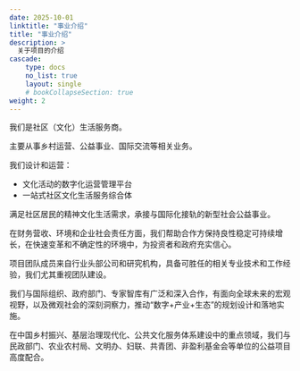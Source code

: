 ```yaml
---
date: 2025-10-01
linktitle: "事业介绍"
title: "事业介绍"
description: >
  关于项目的介绍
cascade:
    type: docs
    no_list: true
    layout: single
    # bookCollapseSection: true  
weight: 2
---
```


我们是社区（文化）生活服务商。

主要从事乡村运营、公益事业、国际交流等相关业务。

我们设计和运营：
- 文化活动的数字化运营管理平台
- 一站式社区文化生活服务综合体

满足社区居民的精神文化生活需求，承接与国际化接轨的新型社会公益事业。

在财务营收、环境和企业社会责任方面，我们帮助合作方保持良性稳定可持续增长，在快速变革和不确定性的环境中，为投资者和政府充实信心。

项目团队成员来自行业头部公司和研究机构，具备可胜任的相关专业技术和工作经验，我们尤其重视团队建设。

我们与国际组织、政府部门、专家智库有广泛和深入合作，有面向全球未来的宏观视野，以及微观社会的深刻洞察力，推动“数字+产业+生态”的规划设计和落地实施。

在中国乡村振兴、基层治理现代化、公共文化服务体系建设中的重点领域，我们与民政部门、农业农村局、文明办、妇联、共青团、非盈利基金会等单位的公益项目高度配合。

